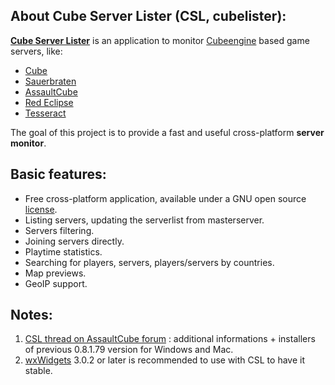 ## About Cube Server Lister (CSL, cubelister):

[**Cube Server Lister**](http://cubelister.sourceforge.net/) is an application to monitor [Cubeengine](http://cubeengine.com/) based game servers, like:
 * [Cube](http://cubeengine.com/cube.php)
 * [Sauerbraten](http://sauerbraten.org/)
 * [AssaultCube](https://assault.cubers.net/)
 * [Red Eclipse](https://redeclipse.net/)
 * [Tesseract](http://tesseract.gg/)

The goal of this project is to provide a fast and useful cross-platform **server monitor**.

## Basic features:

 * Free cross-platform application, available under a GNU open source [license](http://cubelister.sourceforge.net/?page=license).
 * Listing servers, updating the serverlist from masterserver.
 * Servers filtering.
 * Joining servers directly.
 * Playtime statistics.
 * Searching for players, servers, players/servers by countries.
 * Map previews.
 * GeoIP support.

## Notes:

1. [CSL thread on AssaultCube forum](https://forum.cubers.net/thread-8532.html) : additional informations + installers of previous 0.8.1.79 version for Windows and Mac.
2. [wxWidgets](https://www.wxwidgets.org/) 3.0.2 or later is recommended to use with CSL to have it stable.
